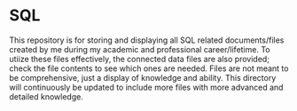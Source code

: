 # SQL
This repository is for storing and displaying all SQL related documents/files created by me during my academic and professional career/lifetime. To utiize these files effectively, the connected data files are also provided; check the file contents to see which ones are needed. Files are not meant to be comprehensive, just a display of knowledge and ability. This directory will continuously be updated to include more files with more advanced and detailed knowledge.
